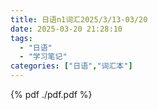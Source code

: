 ```yaml
---
title: 日语n1词汇2025/3/13-03/20
date: 2025-03-20 21:28:10
tags:
  - "日语"
  - "学习笔记"
categories: ["日语","词汇本"]
---
```


{% pdf ./pdf.pdf %}


